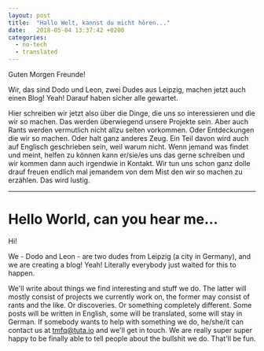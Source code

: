 ```yaml
---
layout: post
title:  "Hallo Welt, kannst du micht hören..."
date:   2018-05-04 13:37:42 +0200
categories:
  - no-tech
  - translated
---
```

Guten Morgen Freunde!

Wir, das sind Dodo und Leon, zwei Dudes aus Leipzig, machen jetzt auch einen Blog!
Yeah!
Darauf haben sicher alle gewartet.

Hier schreiben wir jetzt also über die Dinge, die uns so interessieren und die wir so machen. Das werden überwiegend unsere Projekte sein. Aber auch Rants werden vermutlich nicht allzu selten vorkommen. Oder Entdeckungen die wir so machen. Oder halt ganz anderes Zeug.
Ein Teil davon wird auch auf Englisch geschrieben sein, weil warum nicht.
Wenn jemand was findet und meint, helfen zu können kann er/sie/es uns das gerne schreiben und wir kommen dann auch irgendwie in Kontakt.
Wir tun uns schon ganz dolle drauf freuen endlich mal jemandem von dem Mist den wir so machen zu erzählen. Das wird lustig.

---

# Hello World, can you hear me...

Hi!

We - Dodo and Leon - are two dudes from Leipzig (a city in Germany), and we are creating a blog!
Yeah!
Literally everybody just waited for this to happen.

We'll write about things we find interesting and stuff we do. The latter will mostly consist of projects we currently work on, the former may consist of rants and the like. Or discoveries. Or something completely different.
Some posts will be written in English, some will be translated, some will stay in German.
If somebody wants to help with something we do, he/she/it can contact us at tmfq@tuta.io and we'll get in touch.
We are really super super happy to be finally able to tell people about the bullshit we do. That'll be fun.
